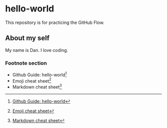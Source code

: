 # hello-world
This repository is for practicing the GitHub Flow.  

## About my self
My name is Dan. I love coding.

### Footnote section
* Github Guide: hello-world[^1]
* Emoji cheat sheet[^2]
* Markdown cheat sheet[^3]
[^1]: [Github Guide: hello-world](https://docs.github.com/en/get-started/start-your-journey/hello-world)
[^2]: [Emoji cheat sheet](https://www.webfx.com/tools/emoji-cheat-sheet/)
[^3]: [Markdown cheat sheet](https://www.markdownguide.org/cheat-sheet/)
